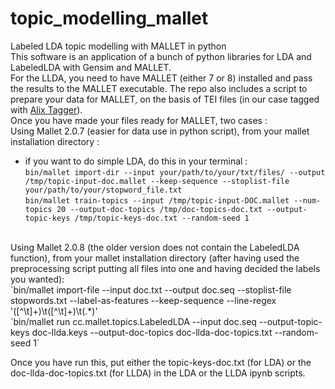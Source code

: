 # topic_modelling_mallet
Labeled LDA topic modelling with MALLET in python
<br/>
This software is an application of a bunch of python libraries for LDA and LabeledLDA with Gensim and MALLET.
<br/>
For the LLDA, you need to have MALLET (either 7 or 8) installed and pass the results to the MALLET executable. The repo also includes a script to prepare your data for MALLET, on the basis of TEI files (in our case tagged with [Alix Tagger](https://github.com/ANRChapitres/tagging)).<br/>
Once you have made your files ready for MALLET, two cases :<br/>
  Using Mallet 2.0.7 (easier for data use in python script), from your mallet installation directory :<br/>
  - if you want to do simple LDA, do this in your terminal : <br/>
      `bin/mallet import-dir --input your/path/to/your/txt/files/ --output /tmp/topic-input-doc.mallet --keep-sequence --stoplist-file your/path/to/your/stopword_file.txt`<br/>
      `bin/mallet train-topics --input /tmp/topic-input-DOC.mallet --num-topics 20 --output-doc-topics /tmp/doc-topics-doc.txt --output-topic-keys /tmp/topic-keys-doc.txt --random-seed 1`
  <br/>
  Using Mallet 2.0.8 (the older version does not contain the LabeledLDA function), from your mallet installation directory (after having used the preprocessing script putting all files into one and having decided the labels you wanted):<br/>
      `bin/mallet import-file --input doc.txt --output doc.seq --stoplist-file stopwords.txt --label-as-features --keep-sequence --line-regex '([^\t]+)\t([^\t]+)\t(.*)'<br/>
      `bin/mallet run cc.mallet.topics.LabeledLDA --input doc.seq --output-topic-keys doc-llda.keys --output-doc-topics doc-llda-doc-topics.txt --random-seed 1`<br/>

Once you have run this, put either the topic-keys-doc.txt (for LDA) or the doc-llda-doc-topics.txt (for LLDA) in the LDA or the LLDA ipynb scripts.


  
  
